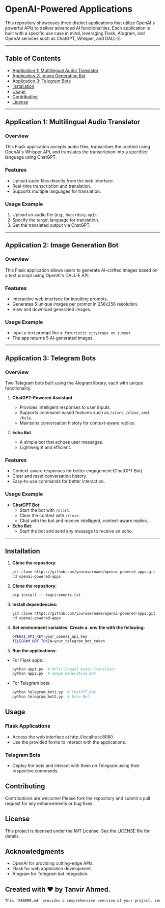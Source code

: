 # OpenAI-Powered Applications

This repository showcases three distinct applications that utilize OpenAI's powerful APIs to deliver advanced AI functionalities. Each application is built with a specific use case in mind, leveraging Flask, AIogram, and OpenAI services such as ChatGPT, Whisper, and DALL-E.

---

## Table of Contents

- [Application 1: Multilingual Audio Translator](#application-1-multilingual-audio-translator)
- [Application 2: Image Generation Bot](#application-2-image-generation-bot)
- [Application 3: Telegram Bots](#application-3-telegram-bots)
- [Installation](#installation)
- [Usage](#usage)
- [Contributing](#contributing)
- [License](#license)

---

## Application 1: Multilingual Audio Translator

### Overview
This Flask application accepts audio files, transcribes the content using OpenAI's Whisper API, and translates the transcription into a specified language using ChatGPT.

### Features
- Upload audio files directly from the web interface.
- Real-time transcription and translation.
- Supports multiple languages for translation.

### Usage Example
1. Upload an audio file (e.g., `Recording.mp3`).
2. Specify the target language for translation.
3. Get the translated output via ChatGPT.

---

## Application 2: Image Generation Bot

### Overview
This Flask application allows users to generate AI-crafted images based on a text prompt using OpenAI's DALL-E API.

### Features
- Interactive web interface for inputting prompts.
- Generates 5 unique images per prompt in 256x256 resolution.
- View and download generated images.

### Usage Example
- Input a text prompt like `a futuristic cityscape at sunset`.
- The app returns 5 AI-generated images.

---

## Application 3: Telegram Bots

### Overview
Two Telegram bots built using the AIogram library, each with unique functionality.

1. **ChatGPT-Powered Assistant**
   - Provides intelligent responses to user inputs.
   - Supports command-based features such as `/start`, `/clear`, and `/help`.
   - Maintains conversation history for context-aware replies.

2. **Echo Bot**
   - A simple bot that echoes user messages.
   - Lightweight and efficient.

### Features
- Context-aware responses for better engagement (ChatGPT Bot).
- Clear and reset conversation history.
- Easy-to-use commands for better interaction.

### Usage Example
- **ChatGPT Bot**:
  - Start the bot with `/start`.
  - Clear the context with `/clear`.
  - Chat with the bot and receive intelligent, context-aware replies.
- **Echo Bot**:
  - Start the bot and send any message to receive an echo.

---

## Installation

1. **Clone the repository**:
   ```bash
   git clone https://github.com/yourusername/openai-powered-apps.git
   cd openai-powered-apps
   ```
1. **Clone the repository:**
   ```bash
   pip install -r requirements.txt
   ```
2. **Install dependencies:**
   ```bash
   git clone https://github.com/yourusername/openai-powered-apps.git
   cd openai-powered-apps
   ```
3. **Set environment variables: Create a .env file with the following:**
   ```bash
   OPENAI_API_KEY=your_openai_api_key
   TELEGRAM_BOT_TOKEN=your_telegram_bot_token
   ```
4. **Run the applications:**
- For Flask apps:
   ```bash
   python app1.py  # Multilingual Audio Translator
   python app2.py  # Image Generation Bot
   ```
- For Telegram bots:
   ```bash
   python telegram_bot1.py  # ChatGPT Bot
   python telegram_bot2.py  # Echo Bot
   ```

## Usage
### Flask Applications
- Access the web interface at http://localhost:8080.
- Use the provided forms to interact with the applications.
### Telegram Bots
- Deploy the bots and interact with them on Telegram using their respective commands.

## Contributing
Contributions are welcome! Please fork the repository and submit a pull request for any enhancements or bug fixes.

## License
This project is licensed under the MIT License. See the LICENSE file for details.

## Acknowledgments
- OpenAI for providing cutting-edge APIs.
- Flask for web application development.
- AIogram for Telegram bot integration.

## Created with ❤️ by Tanvir Ahmed.
   ```bash
   This `README.md` provides a comprehensive overview of your project, including the purpose of each application, installation instructions, and usage examples. Replace placeholders like repository URLs and API keys with actual values to complete the setup.
   ```

